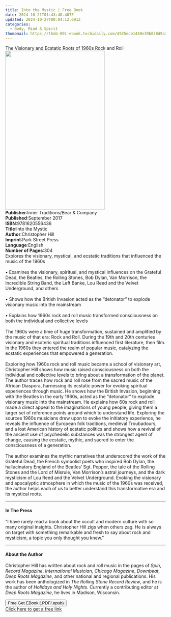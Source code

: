```yaml
---
title: Into the Mystic | Free Book
date: 2024-10-21T01:43:40.407Z
updated: 2024-10-27T00:04:12.691Z
categories:
  - Body, Mind & Spirit
thumbnail: https://thmb-001-ebook.techidaily.com/d935ecb1440e39b028d9a3317d717deed4b539fbafd729f19897ccd3e3094eed.jpg
---
```

<main id="book-container">
  <div class="flex flex-col">
    <div class="book-brief flex-1 py-6 px-4 sm:p-6 md:py-10 md:px-8">
      <!-- brief-->
      <div class="book-brief-main">
        The Visionary and Ecstatic Roots of 1960s Rock and Roll
      </div>
    </div>
    <div
      class="book-meta-info flex-1 grid gap-4 col-start-1 col-end-3 row-start-1 sm:mb-6 sm:grid-cols-4 lg:gap-6 lg:col-start-2 lg:row-end-6 lg:row-span-6 lg:mb-0"
    >
      <div
        class="book-meta-info-left place-content-center mt-4 p-4 text-sm leading-6 col-start-2 col-span-2 dark:text-slate-400"
      >
        <img
          class="w-full h-500 object-cover rounded-lg sm:h-255 sm:col-span-2 lg:col-span-full"
          src="https://img-001-ebook.techidaily.com/e6ef912788c08001a7ce3a61dcec5ff4a45b95e623a8e0d9907d678700686051.jpg"
          alt=""
          width="312"
          height="500"
        />
      </div>
      <div
        class="book-meta-info-right mt-2 col-start-1 row-start-2 col-span-3 self-center"
      >
        <!-- meta data  -->
        <div class="flex flex-col px-4 md:px-8">
          <div class="flex-1">
            <strong>Publisher</strong>:<span class="px-2"
              >Inner Traditions/Bear &amp; Company</span
            >
          </div>
          <div class="flex-1">
            <strong>Published</strong>:<span class="px-2">September 2017</span>
          </div>
          <div class="flex-1">
            <strong>ISBN</strong>:<span class="px-2">9781620556436</span>
          </div>
          <div class="flex-1">
            <strong>Title</strong>:<span class="px-2">Into the Mystic</span>
          </div>
          <div class="flex-1">
            <strong>Author</strong>:<span class="px-2">Christopher Hill</span>
          </div>
          <div class="flex-1">
            <strong>Imprint</strong>:<span class="px-2">Park Street Press</span>
          </div>
          <div class="flex-1">
            <strong>Language</strong>:<span class="px-2">English</span>
          </div>
          <div class="flex-1">
            <strong>Number of Pages</strong>:<span class="px-2">304</span>
          </div>
        </div>
      </div>
    </div>
    <div class="book-description flex-1 py-6 px-4 sm:p-6 md:py-10 md:px-8">
      <div class="book-description-main">
        <div accordion-content="" id="description">
          Explores the visionary, mystical, and ecstatic traditions that
          influenced the music of the 1960s <br /><br />• Examines the
          visionary, spiritual, and mystical influences on the Grateful Dead,
          the Beatles, the Rolling Stones, Bob Dylan, Van Morrison, the
          Incredible String Band, the Left Banke, Lou Reed and the Velvet
          Underground, and others <br /><br />• Shows how the British Invasion
          acted as the “detonator” to explode visionary music into the
          mainstream <br /><br />• Explains how 1960s rock and roll music
          transformed consciousness on both the individual and collective levels
          <br /><br />The 1960s were a time of huge transformation, sustained
          and amplified by the music of that era: Rock and Roll. During the 19th
          and 20th centuries visionary and esoteric spiritual traditions
          influenced first literature, then film. In the 1960s they entered the
          realm of popular music, catalyzing the ecstatic experiences that
          empowered a generation. <br /><br />Exploring how 1960s rock and roll
          music became a school of visionary art, Christopher Hill shows how
          music raised consciousness on both the individual and collective
          levels to bring about a transformation of the planet. The author
          traces how rock and roll rose from the sacred music of the African
          Diaspora, harnessing its ecstatic power for evoking spiritual
          experiences through music. He shows how the British Invasion,
          beginning with the Beatles in the early 1960s, acted as the
          “detonator” to explode visionary music into the mainstream. He
          explains how 60s rock and roll made a direct appeal to the
          imaginations of young people, giving them a larger set of reference
          points around which to understand life. Exploring the sources 1960s
          musicians drew upon to evoke the initiatory experience, he reveals the
          influence of European folk traditions, medieval Troubadours, and a
          lost American history of ecstatic politics and shows how a revival of
          the ancient use of psychedelic substances was the strongest agent of
          change, causing the ecstatic, mythic, and sacred to enter the
          consciousness of a generation. <br /><br />The author examines the
          mythic narratives that underscored the work of the Grateful Dead, the
          French symbolist poets who inspired Bob Dylan, the hallucinatory
          England of the Beatles’ Sgt. Pepper, the tale of the Rolling Stones
          and the Lord of Misrule, Van Morrison’s astral journeys, and the dark
          mysticism of Lou Reed and the Velvet Underground. Evoking the
          visionary and apocalyptic atmosphere in which the music of the 1960s
          was received, the author helps each of us to better understand this
          transformative era and its mystical roots.
        </div>
        <div class="accordion-fader"></div>
      </div>
    </div>
    <div class="book-excerpts flex-1 py-6 px-4 sm:p-6 md:py-10 md:px-8">
      <!-- excerpts-->
      <div class="book-excerpts-main">
        <hr />
        <h4 class="placeholder placeholder-heading">
          <span>In The Press</span>
        </h4>
        <p>
          “I have rarely read a book about the occult and modern culture with so
          many original insights. Christopher Hill zigs when others zag. He is
          always on target with something remarkable and fresh to say about rock
          and mysticism, a topic you only thought you knew.”
        </p>
      </div>
    </div>
    <div class="book-about-author flex-1 py-6 px-4 sm:p-6 md:py-10 md:px-8">
      <!-- about author-->
      <div class="book-main-author-main">
        <hr />
        <h4 class="placeholder placeholder-heading">
          <span>About the Author</span>
        </h4>
        <p>
          Christopher Hill has written about rock and roll music in the pages of
          <i>Spin</i>, <i>Record Magazine</i>, <i>International Musician</i>,
          <i>Chicago Magazine</i>, <i>Downbeat</i>, <i>Deep Roots Magazine</i>,
          and other national and regional publications. His work has been
          anthologized in <i>The Rolling Stone Record Review</i>, and he is the
          author of <i>Holidays and Holy Nights</i>. Currently a contributing
          editor at <i>Deep Roots Magazine</i>, he lives in Madison, Wisconsin.
        </p>
      </div>
    </div>
    <div class="book-free-get flex-1 py-6 px-4 sm:p-6 md:py-10 md:px-8">
      <button
        id="btn-free-get"
        class="bg-blue-500 hover:bg-blue-700 text-white font-bold py-2 px-4 rounded"
      >
        Free Get EBook (.PDF/.epub)
      </button>
      <div id="countdown-display" class="px-2 text-lg mt-2"></div>
      <a
        id="free-link"
        class="hidden bg-blue-500 hover:bg-blue-700 text-white font-bold py-2 px-4 rounded"
        href="https://www.ebooks.com/en-us/book/95783093/into-the-mystic/christopher-hill/"
        target="_blank"
        >Click here to get a free link</a
      >
    </div>
    <script>
      let countdownTime = 0;
      let countdownInterval = null;
      document
        .getElementById('btn-free-get')
        .addEventListener('click', startCountdown);
      function startCountdown() {
        countdownTime = new Date().getTime() + 60000 * 3;
        countdownInterval = setInterval(updateCountdown, 1000);
        document.getElementById('btn-free-get').disabled = true;
        document
          .getElementById('btn-free-get')
          .classList.add('bg-gray-500', 'cursor-not-allowed');
      }
      function updateCountdown() {
        let currentTime = new Date().getTime();
        let timeLeft = countdownTime - currentTime;
        let secondsLeft = Math.floor(timeLeft / 1000);
        document.getElementById('countdown-display').innerHTML =
          `Remaining time: ${secondsLeft} seconds.`;
        if (secondsLeft <= 0) {
          clearInterval(countdownInterval);
          document.getElementById('btn-free-get').classList.add('hidden');
          document.getElementById('free-link').classList.remove('hidden');
          document.getElementById('countdown-display').innerHTML = '';
        }
      }
    </script>
  </div>
</main>

<ins class="adsbygoogle"
      style="display:block"
      data-ad-client="ca-pub-7571918770474297"
      data-ad-slot="8358498916"
      data-ad-format="auto"
      data-full-width-responsive="true"></ins>
    